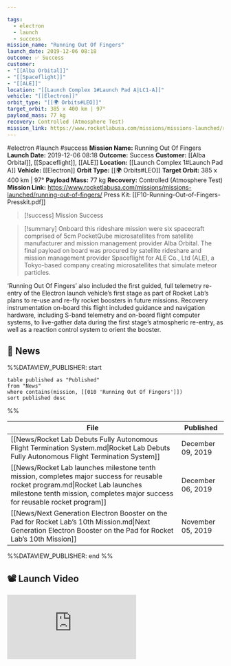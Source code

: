 ```yaml
---

tags:
  - electron
  - launch
  - success
mission_name: "Running Out Of Fingers"
launch_date: 2019-12-06 08:18
outcome: ✅ Success
customer: 
- "[[Alba Orbital]]"
- "[[Spaceflight]]"
- "[[ALE]]"
location: "[[Launch Complex 1#Launch Pad A|LC1-A]]"
vehicle: "[[Electron]]"
orbit_type: "[[🌍 Orbits#LEO]]"
target_orbit: 385 x 400 km | 97°
payload_mass: 77 kg
recovery: Controlled (Atmosphere Test)
mission_link: https://www.rocketlabusa.com/missions/missions-launched/running-out-of-fingers/
---
```


#electron #launch #success
**Mission Name:** Running Out Of Fingers
**Launch Date:** 2019-12-06 08:18
**Outcome:** Success
**Customer:** [[Alba Orbital]], [[Spaceflight]], [[ALE]]
**Location:** [[Launch Complex 1#Launch Pad A]]
**Vehicle:** [[Electron]]
**Orbit Type:** [[🌍 Orbits#LEO]]
**Target Orbit:** 385 x 400 km | 97°
**Payload Mass:** 77 kg
**Recovery:** Controlled (Atmosphere Test)
**Mission Link:** https://www.rocketlabusa.com/missions/missions-launched/running-out-of-fingers/
Press Kit: [[F10-Running-Out-of-Fingers-Presskit.pdf]]

>[!success] Mission Success

>[!summary] 
Onboard this rideshare mission were six spacecraft comprised of 5cm PocketQube microsatellites from satellite manufacturer and mission management provider Alba Orbital. The final payload on board was procured by satellite rideshare and mission management provider Spaceflight for ALE Co., Ltd (ALE), a Tokyo-based company creating microsatellites that simulate meteor particles. 
>
‘Running Out Of Fingers’ also included the first guided, full telemetry re-entry of the Electron launch vehicle’s first stage as part of Rocket Lab’s plans to re-use and re-fly rocket boosters in future missions. Recovery instrumentation on-board this flight included guidance and navigation hardware, including S-band telemetry and on-board flight computer systems, to live-gather data during the first stage’s atmospheric re-entry, as well as a reaction control system to orient the booster.

## 📰 News
%%DATAVIEW_PUBLISHER: start
```
table published as "Published"
from "News"
where contains(mission, [[010 'Running Out Of Fingers']])
sort published desc
```
%%

| File                                                                                                                                                                                                           | Published         |
| -------------------------------------------------------------------------------------------------------------------------------------------------------------------------------------------------------------- | ----------------- |
| [[News/Rocket Lab Debuts Fully Autonomous Flight Termination System.md\|Rocket Lab Debuts Fully Autonomous Flight Termination System]]                                                                         | December 09, 2019 |
| [[News/Rocket Lab launches milestone tenth mission, completes major success for reusable rocket program.md\|Rocket Lab launches milestone tenth mission, completes major success for reusable rocket program]] | December 06, 2019 |
| [[News/Next Generation Electron Booster on the Pad  for Rocket Lab’s 10th Mission.md\|Next Generation Electron Booster on the Pad  for Rocket Lab’s 10th Mission]]                                             | November 05, 2019 |

%%DATAVIEW_PUBLISHER: end %%

## 📽️ Launch Video
<div class="responsive-video">
<iframe src="https://www.youtube.com/embed/QK9mQdar5_w" title="Rocket Lab&#39;s Electron - Running Out Of Fingers Mission" frameborder="0" allow="accelerometer; autoplay; clipboard-write; encrypted-media; gyroscope; picture-in-picture; web-share" referrerpolicy="strict-origin-when-cross-origin" allowfullscreen></iframe>     
</div>